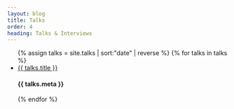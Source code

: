 ```yaml
---
layout: blog
title: Talks
order: 4
heading: Talks & Interviews
---
```


<ul class="c-blog">
  {% assign talks = site.talks | sort:"date" | reverse %}
  {% for talks in talks %}
  <li class="c-blog__item">
    <a class="c-blog__title" href="{{ talks.link }}" target="_blank">{{ talks.title }}</a>
    <h4 class="c-blog__date">{{ talks.meta }}</h4>
  </li>
  {% endfor %}
</ul>
